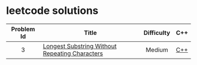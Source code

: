 # leetcode solutions

Problem Id | Title | Difficulty | C++
:---: | --- | :---: | ---
3 | [Longest Substring Without Repeating Characters ](https://leetcode.com/problems/longest-substring-without-repeating-characters/) | Medium | [C++](https://github.com/xidui/algorithm-training/blob/master/leetcode/Longest%20Substring%20Without%20Repeating%20Characters%20/solution.cpp)

